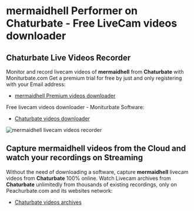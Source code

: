 # mermaidhell Performer on Chaturbate - Free LiveCam videos downloader

## Chaturbate Live Videos Recorder

Monitor and record livecam videos of **mermaidhell** from **Chaturbate** with Moniturbate.com
Get a premium trial for free by just and only registering with your Email address:
* [mermaidhell Premium videos downloader](https://moniturbate.com/request-demo-licence-key.html)

Free livecam videos downloader - Moniturbate Software:
* [Chaturbate videos downloader](https://moniturbate.com/moniturbate-download-software.html)

![mermaidhell livecam videos recorder](https://peachurnet.com/templates/moniturbate-software.png)


## Capture mermaidhell videos from the Cloud and watch your recordings on Streaming

Without the need of downloading a software, capture **mermaidhell** livecam videos from **Chaturbate** 100% online.
Watch Livecam archives from **Chaturbate** unlimitedly from thousands of existing recordings, only on Peachurbate.com and its websites network:
* [Chaturbate videos archives](https://peachurnet.com/)